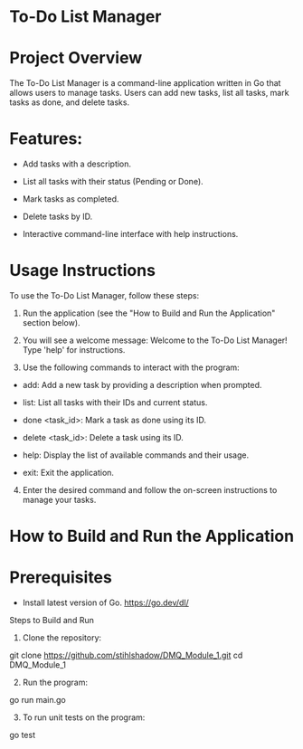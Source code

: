 # To-Do List Manager

# Project Overview

The To-Do List Manager is a command-line application written in Go that allows users to manage tasks. Users can add new tasks, list all tasks, mark tasks as done, and delete tasks.

# Features:

- Add tasks with a description.

- List all tasks with their status (Pending or Done).

- Mark tasks as completed.

- Delete tasks by ID.

- Interactive command-line interface with help instructions.

# Usage Instructions

To use the To-Do List Manager, follow these steps:

1. Run the application (see the "How to Build and Run the Application" section below).

2. You will see a welcome message: Welcome to the To-Do List Manager! Type 'help' for instructions.

3. Use the following commands to interact with the program:

 - add: Add a new task by providing a description when prompted.

- list: List all tasks with their IDs and current status.

- done <task_id>: Mark a task as done using its ID.

- delete <task_id>: Delete a task using its ID.

- help: Display the list of available commands and their usage.

- exit: Exit the application.

4. Enter the desired command and follow the on-screen instructions to manage your tasks.

# How to Build and Run the Application

# Prerequisites

- Install latest version of Go. https://go.dev/dl/

Steps to Build and Run

1. Clone the repository:

git clone https://github.com/stihlshadow/DMQ_Module_1.git
cd DMQ_Module_1

2. Run the program:

go run main.go

3. To run unit tests on the program:

go test